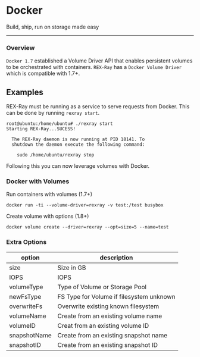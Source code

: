 # Docker

Build, ship, run on storage made easy

---

### Overview
`Docker 1.7` established a Volume Driver API that enables persistent volumes
to be orchestrated with containers.  `REX-Ray` has a `Docker Volume Driver`
which is compatible with 1.7+.

## Examples
REX-Ray must be running as a service to serve requests from Docker.  This can be done by running `rexray start`.  

    root@ubuntu:/home/ubuntu# ./rexray start
    Starting REX-Ray...SUCESS!

      The REX-Ray daemon is now running at PID 18141. To
      shutdown the daemon execute the following command:

        sudo /home/ubuntu/rexray stop

Following this you can now leverage volumes with Docker.

### Docker with Volumes

Run containers with volumes (1.7+)

    docker run -ti --volume-driver=rexray -v test:/test busybox

Create volume with options (1.8+)

    docker volume create --driver=rexray --opt=size=5 --name=test


### Extra Options
option|description
------|-----------
size|Size in GB
IOPS|IOPS
volumeType|Type of Volume or Storage Pool
newFsType|FS Type for Volume if filesystem unknown
overwriteFs|Overwrite existing known filesystem
volumeName|Create from an existing volume name
volumeID|Creat from an existing volume ID
snapshotName|Create from an existing snapshot name
snapshotID|Create from an existing snapshot ID
